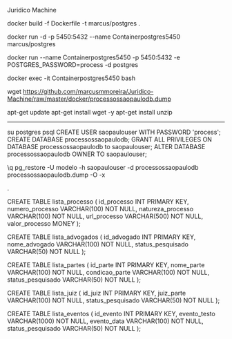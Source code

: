 Juridico Machine


docker build -f Dockerfile -t marcus/postgres .

docker run -d -p 5450:5432 --name Containerpostgres5450 marcus/postgres

docker run --name Containerpostgres5450 -p 5450:5432 -e POSTGRES_PASSWORD=process -d postgres


docker exec -it Containerpostgres5450 bash

wget https://github.com/marcusmmoreira/Juridico-Machine/raw/master/docker/processossaopaulodb.dump

apt-get update
apt-get install wget -y
apt-get install unzip

---------------------------

su postgres
psql
CREATE USER saopaulouser WITH PASSWORD 'process';
CREATE DATABASE processossaopaulodb;
GRANT ALL PRIVILEGES ON DATABASE processossaopaulodb to saopaulouser;
ALTER DATABASE processossaopaulodb OWNER TO saopaulouser;

\q
pg_restore -U modelo -h saopaulouser -d processossaopaulodb processossaopaulodb.dump  -O -x

.




CREATE TABLE lista_processo
( id_processo INT PRIMARY KEY,
  numero_processo VARCHAR(100) NOT NULL,
  natureza_processo VARCHAR(100) NOT NULL,
  url_processo VARCHAR(500) NOT NULL,
  valor_processo MONEY
);

CREATE TABLE lista_advogados
( id_advogado INT PRIMARY KEY,
  nome_advogado VARCHAR(100) NOT NULL,
  status_pesquisado VARCHAR(50) NOT NULL
);

CREATE TABLE lista_partes
( id_parte INT PRIMARY KEY,
  nome_parte VARCHAR(100) NOT NULL,
  condicao_parte VARCHAR(100) NOT NULL,
  status_pesquisado VARCHAR(50) NOT NULL
);


CREATE TABLE lista_juiz
( id_juiz INT PRIMARY KEY,
  juiz_parte VARCHAR(100) NOT NULL,
  status_pesquisado VARCHAR(50) NOT NULL
);

CREATE TABLE lista_eventos
( id_evento INT PRIMARY KEY,
  evento_testo VARCHAR(1000) NOT NULL,
  evento_data VARCHAR(100) NOT NULL,
  status_pesquisado VARCHAR(50) NOT NULL
);
